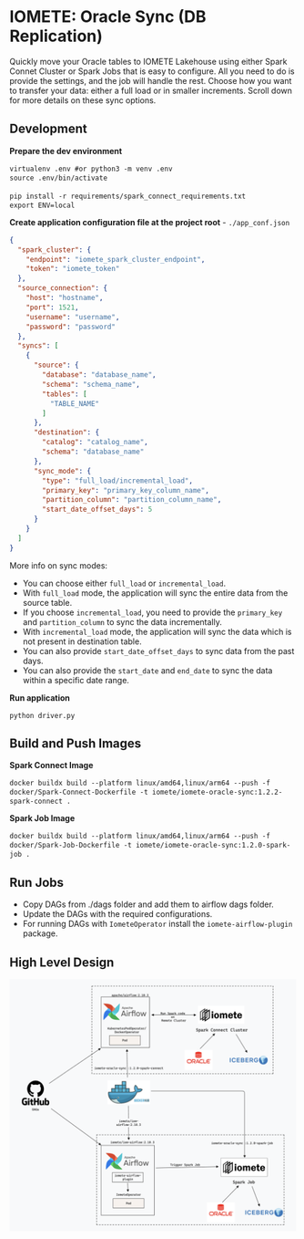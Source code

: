 # IOMETE: Oracle Sync (DB Replication)

Quickly move your Oracle tables to IOMETE Lakehouse using either Spark Connet Cluster or Spark Jobs that is easy to configure. All you need to do is provide the settings, and the job will handle the rest. Choose how you want to transfer your data: either a full load or in smaller increments. Scroll down for more details on these sync options.

## Development

**Prepare the dev environment**

```shell
virtualenv .env #or python3 -m venv .env
source .env/bin/activate

pip install -r requirements/spark_connect_requirements.txt
export ENV=local
```

**Create application configuration file at the project root** - `./app_conf.json`
```json
{
  "spark_cluster": {
    "endpoint": "iomete_spark_cluster_endpoint",
    "token": "iomete_token"
  },
  "source_connection": {
    "host": "hostname",
    "port": 1521,
    "username": "username",
    "password": "password"
  },
  "syncs": [
    {
      "source": {
        "database": "database_name",
        "schema": "schema_name",
        "tables": [
          "TABLE_NAME"
        ]
      },
      "destination": {
        "catalog": "catalog_name",
        "schema": "database_name"
      },
      "sync_mode": {
        "type": "full_load/incremental_load",
        "primary_key": "primary_key_column_name",
        "partition_column": "partition_column_name",
        "start_date_offset_days": 5
      }
    }
  ]
}
```
More info on sync modes:
- You can choose either `full_load` or `incremental_load`.
- With `full_load` mode, the application will sync the entire data from the source table.
- If you choose `incremental_load`, you need to provide the `primary_key` and `partition_column` to sync the data incrementally.
- With `incremental_load` mode, the application will sync the data which is not present in destination table.
- You can also provide `start_date_offset_days` to sync data from the past days.
- You can also provide the `start_date` and `end_date` to sync the data within a specific date range.


**Run application**

```shell
python driver.py
```

## Build and Push Images

**Spark Connect Image**
```shell
docker buildx build --platform linux/amd64,linux/arm64 --push -f docker/Spark-Connect-Dockerfile -t iomete/iomete-oracle-sync:1.2.2-spark-connect .
```

**Spark Job Image**
```shell
docker buildx build --platform linux/amd64,linux/arm64 --push -f docker/Spark-Job-Dockerfile -t iomete/iomete-oracle-sync:1.2.0-spark-job .
```

## Run Jobs
- Copy DAGs from ./dags folder and add them to airflow dags folder.
- Update the DAGs with the required configurations.
- For running DAGs with `IometeOperator` install the `iomete-airflow-plugin` package.

## High Level Design
![HLD](images/high_level_design.png)
